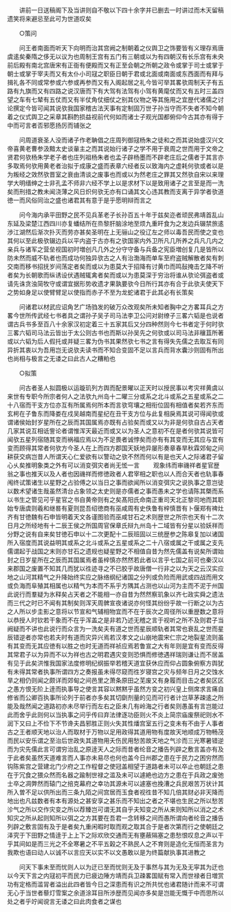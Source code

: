 <!-- { "loadSidebar": true } -->
　　讲前一日送稿阁下及当讲则自不敬以下四十余字并已删去一时讲过而木天留稿遗笑将来避忌至此可为世道叹矣

　　○策问

　　问王者南面而听天下向明而治其宫阙之制朝着之仪舆卫之饰要皆有义理存焉唐虞逺矣秦隋之侈无以议为也周制王宫有五门有三朝或以为有四朝汉有长乐宫有未央前后殿有南北宫唐宋有正衙有便殿而又有正至会朝之所朝之政令或掌于司士或掌于朝士或掌于宰夫而又有太仆小司冦之职臣日朝于君或北面或南面或东西面而有拜与揖礼各不同或常参或六参或再参而又有入阁起居之礼今皆可举其畧欤周制天子有五路有九旗而又有四路之说汉唐而下有大驾有法驾有小驾有黄麾仗而又有五时三盖四望之车有七辇有五仗而又有半仗角仗细仗之别其仪物之等其施用之宜歴代诸儒之讨论撰定今皆可闻其说欤我国家稽古法天事有定制固万世子孙当守而不失者不知今朝着之仪式舆卫之采章其斟酌损益视前代何如而诸士子观光国都俯仰今古其亦有得于中而可言者否邪愿扬厉而铺张之

　　问周道衰圣人没而诸子作老聃倡之庄周列御冦杨朱之徒和之而其说始盛汉兴文帝喜黄老曹参汲黯太史谈軰主之而其说始行诸子之学不用于衰周之世而用于文帝之贤君何欤杨朱学老子者也庄列祖杨朱者也孟子辟杨墨而不辟老庄后之儒者于其言亦多取焉何欤用黄老者治拟于成康之盛而表章六经者反以致海内之虚耗何欤或者以是为叛经之效然欤晋室之衰由清谈之废事也而或以为然老庄之罪其又然欤自宋以来理学大明缙绅之士非孔孟不师非六经不学上以是求材下以是致用诸子之言至是而一洗矣而刑措之教未闻浇薄之风日炽何欤无亦有口诵其文心违其教而支离于异学者欤道徳一而风俗同治之盛也诸君其有意于是乎愿明辩而言之

　　问今海内承平田野之民不见兵革老子长孙百五十年于兹矣迩者顽民弗靖首乱山东延及梁楚江西四川亦复蟠结所在烝黎肝脑涂地至烦九重旰食为之发边兵辍禁旅逺渉江湖然后渐次扑灭而劳亦甚矣圣明在上无骊山之役辽左之师以毒吾民而使之变也其何以至此极欤辍边兵以平内盗于古亦有之欤国家内外卫所凡几所养之兵凡几内之亲兵与诸军之营垒视国初时増创凡几外之分守守备与兵备之宪臣増创复几是皆所以防未然而威不轨者也而成功何独异欤古之人有治渤海而单车至府盗贼解散者矣有刺交南而移书招抚岁间荡定者矣而或以为患莫大于招降有讨黄巾而鸣鼔掩击乞降不听者矣为长朝歌而纵诱设伏遇贼辄禽者矣而或以为患莫深于穷治将谁从欤论弭盗者或请先诛贪浊简牧守或谓宜据形势收遗才果孰要欤今日所行其亦有合于此欤夫使天下之势如身足以使臂臂足以使指而赤子不至为龙蛇诸君于此其必有长策矣

　　问诸君以材武应诏角艺广场驺发的破万众改观矣所未知者胸中之方畧耳兵之方畧今世所传武经七书者具之谓孙子吴子司马法李卫公问对尉缭子三畧六韬是也说者谓古兵书多至百八十余家汉初定着三十五家其后又分四种然则今七书者定于何时欤三畧六韬司马法云皆出于太公则古书也而斯以孙吴先之何欤或以司马法非穰苴所著或以六韬为后人假托或并疑三畧为伪书其果然欤七书之言有得失先儒之去取互有同异折其衷以为吾用岂无说欤夫读书而不知合变固不足以言兵而背水囊沙则固有所出也尚相与极言之无诿之曰此古人之糟粕也

　　○拟策

　　问古者圣人拟圆极以运璇玑列方舆而配景曜以正天时以授民事以考灾祥黄虞以来世有专职今所宗者何人之法欤九州岛十二曜三分或系之北斗或系之五星或系之二十八宿而干支方位亦互有所属焉何所本而言欤穹壤之相衔位固有相值者矣若齐东而玄枵在子鲁东而降娄在戍吴越南而星纪在丑干支方位与此复相戾焉其说可得闻欤或谓诸侯始封岁星所在之辰而其国属焉亦既有占验矣而或又以为非是何欤自古占天者几家其说互相诋訾论者谓惟浑天最近而或又以为圣人之意初不在是者何欤其说皆可闻欤五星列宿随其变而祸福应焉以为不足畏者诚悖矣而亦有有其变而无其应与宜有变而顾得其常者何欤方今圣人在上而四方郡国天妖地异屡形奏章春旱秋霖郊甸之间耕获交病岂昔人所谓天心仁爱欲有以警动之欤不然而何以有是也天人之际诸君子留心乆矣推明象类之外有可以消变弭灾者尚无恡一言
　　观象纬而审禨祥者星官歴翁之事也推天以及人者也因禨祥而修徳政者人君宰相之职也以人而合天者也轨事春闱终试策诸生以星野之占验傅之以当日之事而欲闻所以消变弭灾之说执事之意岂徒以数术望诸生哉虽然清台占象领之太史则是亦儒者之事而愚未之学也请陈其槩而系以书生之管见可乎星官之书自黄帝则有之矣髙阳氏命南正重司天北正黎司地而其职始专唐虞则羲和继晷有夏则昆吾绍徳商有巫咸周有史佚鲁有梓慎晋有卜偃郑有禆灶齐有甘徳魏有石申皆明着天文各谨图验而巫咸甘石之术则歴世之所宗也天有十二次日月之所经地有十二辰王侯之所国周官保章氏辩九州岛十二域皆有分星以验妖祥而分野之说有自来矣甘徳石申以十二次更配十二辰班固以三统歴参之陈皋复加以诸国所入宿度而其说益明其或系之北斗或系之五星或系之二十八宿或属之干或属之支先儒谓起于战国之末则亦甘石之遗规也疑星野之不相值自昔为然先儒盖有说矣所谓始封之日岁星所在之辰而其国属焉者虽梓慎亦然然若此者以言乎七国之前可也秦汉以来郡国之废置不知其几而犹以徃迹寻之不已胶乎故唐僧一行非之以为天之云汉实应地之山河其精气之升降始终实应之脉络纲纪诸国之分列或负险而用武或四战而用文或负海而阜殖其相属也以精气为本而不系乎方隅其占测也以山河为主而不泥于州国此说行而羣疑为氷释矣占天者之不能相一亦自昔为然然察玑象以齐七政实舜之遗法而三代之时已不闻有其制矣则浑天周髀宣夜诸说亦何怪其纷纷乎故一行断之以为古之人所以步圭影之意将以节宣和气辅相物宜而不在于辰次之周径所以重歴数之意将以恭授人时钦若干象而不在乎浑盖之是非若乃述无稽之言于视听之所不及则君子当阙疑而不讲也此说行而众言为一洗矣夫有道之世而星辰顺轨者其常也衰乱之世而星辰错逆者亦常也若夫时有道而灾异兴焉若汉孝文之山崩地震宋仁宗之地裂星流则虽有其变而无其应徳有以胜之也时无道而祥祯应焉若鲁宣之大有年则是宜有变而反得其常君子以为异而不以为祥也古之明君遇灾变则恐惧而修徳遇祥瑞则谦让而不居盖有见于此矣洪惟我国家法度修明纪纲振举若稽天道宜获休应而仰占圆象俯察方舆犹有未得其常者执事所谓四方之奏报虽未得尽窥而徃岁寝宫之灾与频年日月之交蚀水旱之相仍则闻之颇详而郊甸之间邑里之萧条原田之芜废又有身履而目击之者矣区区之愚方恨无阶上逹而执事导之使言其容以黙黙乎虽然方变之初兴皇上侧席求言痛自修省而公卿百执事所论列于前者亦多矣其切劘剂量的见而可行者计岂草茅疎逺之所能及哉然闻之道路初亦未尽举行而左右之臣未几有岭海之行者矣则愚虽有言岂能过此而舍乎此则何以当执事之问乎传曰弃法律逐功臣则火不炎上简宗庙废祭祀则水不润下又曰上不俭下不节谗夫昌邪胜正则火失其性燔宫室五行之变未有不由于人事者古之王者顺天地以治人而取材于万物以足用政得其道用物有度故天地顺成万物畅茂而民以安乐谓之至治后世政失其道物用夭伤民用愁苦故天地之气沴而三光寒暑错逆而为灾先儒此言可谓穷治乱之原逹天人之际而昔者纶音之播告列辟之敷言盖亦有及于此者矣虽然天道难言而人事亦未易尽也何也盖今日州郡之患在于民力之困穷然而钩陈紫宫之营建北门少府之工作程督之使冠盖相望于道路者未可以卒止也朝廷之患在于冗食之猥众然而名器之踰制世禄之滥及未可以遽絶也边方之患在于兵政之废弛士卒之凋弊然而辕门之掊克幕府之幸功其源未可以遽塞也挽漕之兵民艰苦万状计其所入曽不足以供所出而三条九陌之间宫居而玉食者视徃昔不知几倍其财必非天降而地出也凡兹数者有本有源处之甚安享之甚乐而不知出之者之不堪也生民之所以愁苦沴气之所以交作灾变之所以荐臻岂可谓无其自乎夫知变之所从来则知所以消之之术知灾之所从起则知所以弭之之方其要在吾君一念转移之间而愚所谓向者纶音之播告列辟之敷言固有及于是者矣九重闲暇时取而观之取其合于是者次第而行之使朝廷之泽究于下田野之情逹于上上下之际欢欣交通而无有壅蔽隔塞之患愁恨叹息之声以干乎其间如是而三光之不全寒暑之不平五榖之不熟民人之不育则是造化无恒而圣言为我欺也语曰动人以诚不以言应天以实不以文愚敢以是为终篇献执事其进教之

　　问天下事未至而忧则人以为迂已至而忧则无及于事然与其为无及无寜其为迂也以今天下言之内冦初平而民力已疲边陲方靖而兵卫疎畧国赋有常入而世禄者日増赏功有定格而滥冐者溢出此四者皆今日之深患而有识之所共忧也诸君随计而来不可谓无心于当世者藜灯雪案之余道涂耳目所渉歴而见闻亦多矣是岂能无慨于中而思所以处之者乎竚闻谠言无诿之曰此肉食者之谋也
